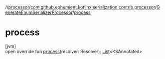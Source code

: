 //[processor](../../../index.md)/[com.github.ephemient.kotlinx.serialization.contrib.processor](../index.md)/[GenerateEnumSerializerProcessor](index.md)/[process](process.md)

# process

[jvm]\
open override fun [process](process.md)(resolver: Resolver): [List](https://kotlinlang.org/api/latest/jvm/stdlib/kotlin.collections/-list/index.html)&lt;KSAnnotated&gt;
